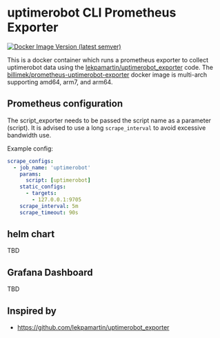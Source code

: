 # uptimerobot CLI Prometheus Exporter

[![Docker Image Version (latest semver)](https://img.shields.io/docker/v/billimek/prometheus-uptimerobot-exporter)](https://hub.docker.com/r/billimek/prometheus-uptimerobot-exporter/tags)

This is a docker container which runs a prometheus exporter to collect uptimerobot data using the [lekpamartin/uptimerobot_exporter](https://github.com/lekpamartin/uptimerobot_exporter) code. The [billimek/prometheus-uptimerobot-exporter](https://hub.docker.com/repository/docker/billimek/prometheus-uptimerobot-exporter) docker image is multi-arch supporting amd64, arm7, and arm64.

## Prometheus configuration

The script_exporter needs to be passed the script name as a parameter (script). It is advised to use a long `scrape_interval` to avoid excessive bandwidth use.

Example config:

```yaml
scrape_configs:
  - job_name: 'uptimerobot'
    params:
      script: [uptimerobot]
    static_configs:
      - targets:
        - 127.0.0.1:9705
    scrape_interval: 5m
    scrape_timeout: 90s
```

## helm chart

TBD

## Grafana Dashboard

TBD

## Inspired by

* https://github.com/lekpamartin/uptimerobot_exporter

